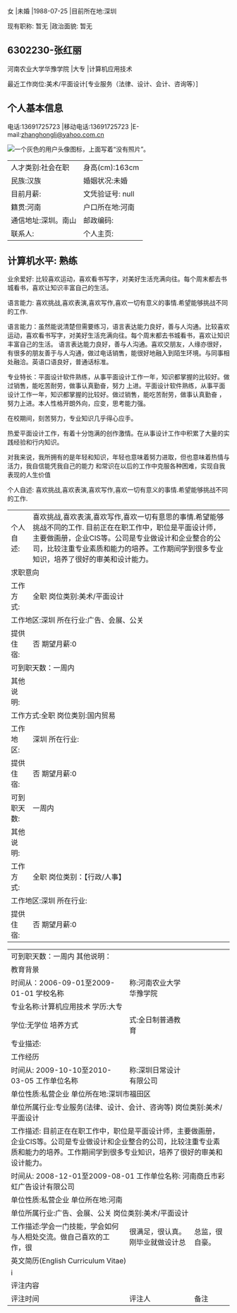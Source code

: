 

女 |未婚 |1988-07-25 |目前所在地:深圳

现有职称: 暂无 |政治面貌: 暂无

## 6302230-张红丽

河南农业大学华豫学院 |大专 |计算机应用技术

最近工作岗位:美术/平面设计[专业服务（法律、设计、会计、咨询等）]

## 个人基本信息

电话:13691725723 |移动电话:13691725723 |E-mail:zhanghongli@yahoo.com.cn

![一个灰色的用户头像图标，上面写着“没有照片”。](https://sce-test.oss-cn-shanghai.aliyuncs.com/250918094144516_5_8b02120bab58475e9fb7b75e5106007d/imgs/image0-1.jpg)



<table><tr><td>人才类别:社会在职</td><td>身高(cm):163cm</td></tr><tr><td>民族:汉族</td><td>婚姻状况:未婚</td></tr><tr><td>目前月薪:</td><td>文凭验证号: null</td></tr><tr><td>籍贯:河南</td><td>户口所在地:河南</td></tr><tr><td>通信地址:深圳。南山</td><td>邮政编码:</td></tr><tr><td>联系人:</td><td>个人主页:</td></tr></table>

## 计算机水平: 熟练

业余爱好: 比较喜欢运动，喜欢看书写字，对美好生活充满向往。每个周末都去书城看书，喜欢让知识丰富自己的生活。

语言能力: 喜欢挑战,喜欢表演,喜欢写作,喜欢一切有意义的事情.希望能够挑战不同的工作.

语言能力：虽然能说清楚但需要练习，语言表达能力良好，善与人沟通。比较喜欢运动，喜欢看书写字，对美好生活充满向往。每个周末都去书城看书，喜欢让知识丰富自己的生活。 语言表达能力良好，善与人沟通。喜欢交朋友，人缘亦很好，有很多的朋友善于与人沟通，做过电话销售，能很好地融入到陌生环境。与同事相处融洽。英语口语良好，普通话标准。

专业特长：平面设计软件熟练，从事平面设计工作一年，知识都掌握的比较好。做过销售，能吃苦耐劳，做事认真勤奋，努力 上进。平面设计软件熟练，从事平面设计工作一年，知识都掌握的比较好。做过销售，能吃苦耐劳，做事认真勤奋 ，努力上进。本人性格开朗外向，应变，思考能力强。

在校期间，刻苦努力，专业知识几乎得心应手。

热爱平面设计工作，有着十分饱满的创作激情。在从事设计工作中积累了大量的实践经验和行内知识。

对我来说，我所拥有的是年轻和知识，年轻也意味着努力进取，但也意味着热情与活力，我自信能凭我自己的能力 和常识在以后的工作中克服各种困难，实现自我表现的人生价值

个人自述: 喜欢挑战,喜欢表演,喜欢写作,喜欢一切有意义的事情.希望能够挑战不同的工作.



<table><tr><td>个人自述:</td><td>喜欢挑战,喜欢表演,喜欢写作,喜欢一切有意思的事情.希望能够挑战不同的工作. 目前正在在职工作中，职位是平面设计师，主要做画册，企业CIS等。公司是专业做设计和企业整合的公司，比较注重专业素质和能力的培养。工作期间学到很多专业知识，培养了很好的审美和设计能力。</td></tr><tr><td colspan="2">求职意向</td></tr><tr><td>工作方式:</td><td>全职 岗位类别:美术/平面设计</td></tr><tr><td colspan="2">工作地区:深圳 所在行业:广告、会展、公关</td></tr><tr><td>提供住宿:</td><td>否 期望月薪:0</td></tr><tr><td colspan="2">可到职天数：一周内</td></tr><tr><td>其他说明:</td><td></td></tr><tr><td colspan="2">工作方式:全职 岗位类别:国内贸易</td></tr><tr><td>工作地区:</td><td>深圳 所在行业:</td></tr><tr><td>提供住宿:</td><td>否 期望月薪:0</td></tr><tr><td>可到职天数:</td><td>一周内</td></tr><tr><td>其他说明:</td><td></td></tr><tr><td>工作方式:</td><td>全职 岗位类别：【行政/人事】</td></tr><tr><td colspan="2">工作地区:深圳  所在行业:</td></tr><tr><td>提供住宿:</td><td>否 期望月薪:0</td></tr></table>

<table><tr><td colspan="3">可到职天数：一周内  其他说明：</td></tr><tr><td colspan="3">教育背景</td></tr><tr><td>时间从：2006-09-01至2009-01-01 学校名称</td><td>称:河南农业大学华豫学院</td><td></td></tr><tr><td colspan="3">专业名称:计算机应用技术 学历:大专</td></tr><tr><td>学位:无学位 培养方式</td><td>式:全日制普通教育</td><td></td></tr><tr><td colspan="3">专业描述:</td></tr><tr><td colspan="3">工作经历</td></tr><tr><td>时间从: 2009-10-10至2010-03-05 工作单位名称</td><td>称:深圳日常设计有限公司</td><td></td></tr><tr><td colspan="3">单位性质:私营企业 单位所在地:深圳市福田区</td></tr><tr><td colspan="3">单位所属行业:专业服务(法律、设计、会计、咨询等) 岗位类别:美术/平面设计</td></tr><tr><td colspan="3">工作描述: 目前正在在职工作中，职位是平面设计师，主要做画册，企业CIS等。公司是专业做设计和企业整合的公司，比较注重专业素质和能力的培养。工作期间学到很多专业知识，培养了很好的审美和设计能力。</td></tr><tr><td colspan="3">时间从: 2008-12-01至2009-08-01 工作单位名称: 河南商丘市彩虹广告设计有限公司</td></tr><tr><td colspan="3">单位性质:私营企业 单位所在地:河南</td></tr><tr><td colspan="3">单位所属行业:广告、会展、公关 岗位类别:美术/平面设计</td></tr><tr><td>工作描述:学会一门技能，学会如何与人相处交流。做自己喜欢的工作，很</td><td>很满足，很认真。刚毕业就做设计总</td><td>总监，很自豪。</td></tr><tr><td colspan="3">英文简历(English Curriculum Vitae)</td></tr><tr><td colspan="3">i</td></tr><tr><td colspan="3">评注内容</td></tr><tr><td>评注时间</td><td>评注人</td><td>备注</td></tr></table>